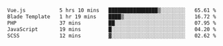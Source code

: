 <!--START_SECTION:waka-->

```txt
Vue.js           5 hrs 10 mins   ████████████████▒░░░░░░░░   65.61 %
Blade Template   1 hr 19 mins    ████▒░░░░░░░░░░░░░░░░░░░░   16.72 %
PHP              37 mins         ██░░░░░░░░░░░░░░░░░░░░░░░   07.95 %
JavaScript       19 mins         █░░░░░░░░░░░░░░░░░░░░░░░░   04.20 %
SCSS             12 mins         ▓░░░░░░░░░░░░░░░░░░░░░░░░   02.62 %
```

<!--END_SECTION:waka-->
